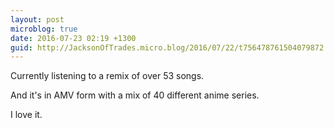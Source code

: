 ```yaml
---
layout: post
microblog: true
date: 2016-07-23 02:19 +1300
guid: http://JacksonOfTrades.micro.blog/2016/07/22/t756478761504079872.html
---
```

Currently listening to a remix of over 53 songs.

And it's in AMV form with a mix of 40 different anime series.

I love it.
